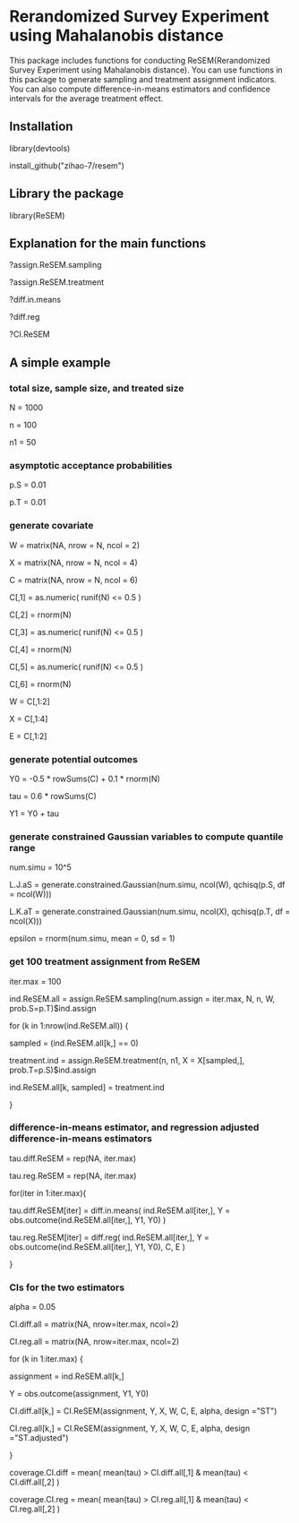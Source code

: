 # Rerandomized Survey Experiment using Mahalanobis distance  
 
 This package includes functions for conducting ReSEM(Rerandomized Survey Experiment using Mahalanobis distance). You can use functions in this package to generate sampling and treatment assignment indicators. You can also compute difference-in-means estimators and confidence intervals for the average treatment effect.

## Installation
library(devtools)

install_github("zihao-7/resem")

## Library the package
library(ReSEM)

## Explanation for the main functions
?assign.ReSEM.sampling

?assign.ReSEM.treatment

?diff.in.means

?diff.reg

?CI.ReSEM

## A simple example

### total size, sample size, and treated size 
N = 1000

n = 100

n1 = 50

### asymptotic acceptance probabilities
p.S = 0.01

p.T = 0.01

### generate covariate
W = matrix(NA, nrow = N, ncol = 2)

X = matrix(NA, nrow = N, ncol = 4)

C = matrix(NA, nrow = N, ncol = 6)

C[,1] = as.numeric( runif(N) <= 0.5 )

C[,2] = rnorm(N)

C[,3] = as.numeric( runif(N) <= 0.5 )

C[,4] = rnorm(N)

C[,5] = as.numeric( runif(N) <= 0.5 )

C[,6] = rnorm(N)

W = C[,1:2]

X = C[,1:4]

E = C[,1:2]

### generate potential outcomes
Y0 = -0.5 * rowSums(C) + 0.1 * rnorm(N)

tau = 0.6 * rowSums(C)

Y1 = Y0 + tau

### generate constrained Gaussian variables to compute quantile range
num.simu = 10^5

L.J.aS = generate.constrained.Gaussian(num.simu, ncol(W), qchisq(p.S, df = ncol(W)))

L.K.aT = generate.constrained.Gaussian(num.simu, ncol(X), qchisq(p.T, df = ncol(X)))

epsilon = rnorm(num.simu, mean = 0, sd = 1)

### get 100 treatment assignment from ReSEM
iter.max = 100

ind.ReSEM.all = assign.ReSEM.sampling(num.assign = iter.max, N, n, W, prob.S=p.T)$ind.assign

for (k in 1:nrow(ind.ReSEM.all)) {

  sampled = (ind.ReSEM.all[k,] == 0)
  
  treatment.ind = assign.ReSEM.treatment(n, n1, X = X[sampled,], prob.T=p.S)$ind.assign
  
  ind.ReSEM.all[k, sampled] = treatment.ind
  
}

### difference-in-means estimator, and regression adjusted difference-in-means estimators
tau.diff.ReSEM = rep(NA, iter.max)

tau.reg.ReSEM = rep(NA, iter.max)

for(iter in 1:iter.max){

  tau.diff.ReSEM[iter] = diff.in.means( ind.ReSEM.all[iter,], Y = obs.outcome(ind.ReSEM.all[iter,], Y1, Y0) )
  
  tau.reg.ReSEM[iter] = diff.reg( ind.ReSEM.all[iter,], Y = obs.outcome(ind.ReSEM.all[iter,], Y1, Y0), C, E )
  
}

### CIs for the two estimators
alpha = 0.05

CI.diff.all = matrix(NA, nrow=iter.max, ncol=2)

CI.reg.all = matrix(NA, nrow=iter.max, ncol=2)

for (k in 1:iter.max) {

  assignment = ind.ReSEM.all[k,]
  
  Y = obs.outcome(assignment, Y1, Y0)
  
  CI.diff.all[k,] = CI.ReSEM(assignment, Y, X, W, C, E, alpha, design ="ST") 
  
  CI.reg.all[k,] = CI.ReSEM(assignment, Y, X, W, C, E, alpha, design ="ST.adjusted") 
  
}

coverage.CI.diff = mean( mean(tau) > CI.diff.all[,1] & mean(tau) < CI.diff.all[,2] )

coverage.CI.reg = mean( mean(tau) > CI.reg.all[,1] & mean(tau) < CI.reg.all[,2] )



